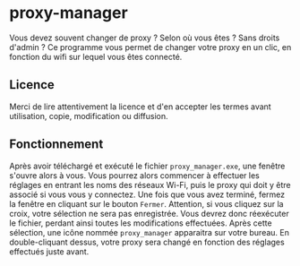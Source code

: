 # proxy-manager
Vous devez souvent changer de proxy ? Selon où vous êtes ? Sans droits d'admin ? Ce programme vous permet de changer votre proxy en un clic, en fonction du wifi sur lequel vous êtes connecté.

## Licence
Merci de lire attentivement la licence et d'en accepter les termes avant utilisation, copie, modification ou diffusion.

## Fonctionnement
Après avoir téléchargé et exécuté le fichier `proxy_manager.exe`, une fenêtre s'ouvre alors à vous. Vous pourrez alors commencer à effectuer les réglages en entrant les noms des réseaux Wi-Fi, puis le proxy qui doit y être associé si vous vous y connectez. Une fois que vous avez terminé, fermez la fenêtre en cliquant sur le bouton `Fermer`. Attention, si vous cliquez sur la croix, votre sélection ne sera pas enregistrée. Vous devrez donc réexécuter le fichier, perdant ainsi toutes les modifications effectuées. Après cette sélection, une icône nommée `proxy_manager` apparaitra sur votre bureau. En double-cliquant dessus, votre proxy sera changé en fonction des réglages effectués juste avant.
